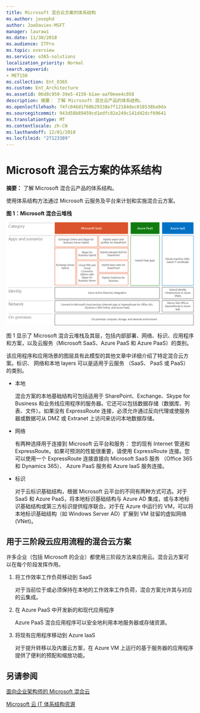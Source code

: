 ```yaml
---
title: Microsoft 混合云方案的体系结构
ms.author: josephd
author: JoeDavies-MSFT
manager: laurawi
ms.date: 11/30/2018
ms.audience: ITPro
ms.topic: overview
ms.service: o365-solutions
localization_priority: Normal
search.appverid:
- MET150
ms.collection: Ent_O365
ms.custom: Ent_Architecture
ms.assetid: 06d8c959-39e5-4150-b1ae-aaf0eee4c058
description: 摘要： 了解 Microsoft 混合云产品的体系结构。
ms.openlocfilehash: 74fc046d1f60b29338e7f12184dec018538ba9da
ms.sourcegitcommit: 943d58b89459cd1edfc82e249c141d42dcf69641
ms.translationtype: MT
ms.contentlocale: zh-CN
ms.lasthandoff: 12/01/2018
ms.locfileid: "27123389"
---
```

# <a name="architecture-of-microsoft-hybrid-cloud-scenarios"></a>Microsoft 混合云方案的体系结构

 **摘要：** 了解 Microsoft 混合云产品的体系结构。
  
使用体系结构方法通过 Microsoft 云服务及平台来计划和实施混合云方案。
  
**图 1：Microsoft 混合云堆栈**

![Microsoft 混合云堆叠](media/Hybrid-Poster/Hybrid-Cloud-Stack.png)
  
图 1 显示了 Microsoft 混合云堆栈及其层，包括内部部署、网络、标识、应用程序和方案，以及云服务（Microsoft SaaS、Azure PaaS 和 Azure PaaS）的类别。
  
该应用程序和应用场景的图层具有此模型的其他文章中详细介绍了特定混合云方案。标识、 网络和本地 layers 可以是适用于云服务 （SaaS、 PaaS 或 PaaS） 的类别。
  
- 本地
    
    混合方案的本地基础结构可包括适用于 SharePoint、Exchange、Skype for Business 和业务线应用程序的服务器。它还可以包括数据存储（数据库、列表、文件）。如果没有 ExpressRoute 连接，必须允许通过反向代理或使服务器或数据可从 DMZ 或 Extranet 上访问来访问本地数据存储。
    
- 网络
    
    有两种选择用于连接到 Microsoft 云平台和服务： 您的现有 Internet 管道和 ExpressRoute。如果可预测的性能很重要，请使用 ExpressRoute 连接。您可以使用一个 ExpressRoute 连接直接向 Microsoft SaaS 服务 （Office 365 和 Dynamics 365）、 Azure PaaS 服务和 Azure IaaS 服务连接。
    
- 标识
    
    对于云标识基础结构，根据 Microsoft 云平台的不同有两种方式可选。对于 SaaS 和 Azure PaaS，将本地标识基础结构与 Azure AD 集成，或与本地标识基础结构或第三方标识提供程序联合。对于在 Azure 中运行的 VM，可以将本地标识基础结构（如 Windows Server AD）扩展到 VM 驻留的虚拟网络 (VNet)。
    
## <a name="hybrid-cloud-scenarios-for-the-three-phase-cloud-adoption-process"></a>用于三阶段云应用流程的混合云方案

许多企业（包括 Microsoft 的企业）都使用三阶段方法来应用云。混合云方案可以在每个阶段发挥作用。
  
1. 将工作效率工作负荷移动到 SaaS
    
    对于当前位于或必须保持在本地的工作效率工作负荷，混合方案允许其与对应的云集成。
    
2. 在 Azure PaaS 中开发新的和现代应用程序
    
    Azure PaaS 混合应用程序可以安全地利用本地服务器或存储资源。
    
3. 将现有应用程序移动到 Azure IaaS
    
    对于提升转移以及内置云方案，在 Azure VM 上运行的基于服务器的应用程序提供了便利的预配和缩放功能。
    
## <a name="see-also"></a>另请参阅

[面向企业架构师的 Microsoft 混合云](microsoft-hybrid-cloud-for-enterprise-architects.md)
  
[Microsoft 云 IT 体系结构资源](microsoft-cloud-it-architecture-resources.md)


